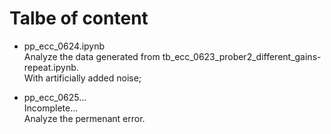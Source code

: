 # Talbe of content

- pp_ecc_0624.ipynb  
Analyze the data generated from tb_ecc_0623_prober2_different_gains-repeat.ipynb.  
With artificially added noise;

- pp_ecc_0625...  
Incomplete...  
Analyze the permenant error.
